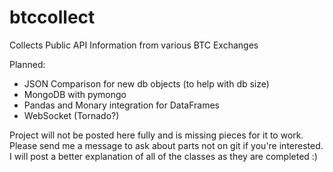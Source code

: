 # btccollect
Collects Public API Information from various BTC Exchanges

Planned:
  - JSON Comparison for new db objects (to help with db size)
  - MongoDB with pymongo
  - Pandas and Monary integration for DataFrames
  - WebSocket (Tornado?)

Project will not be posted here fully and is missing pieces for it to work. Please send me a message to ask about parts not on git if you're interested. I will post a better explanation of all of the classes as they are completed :)